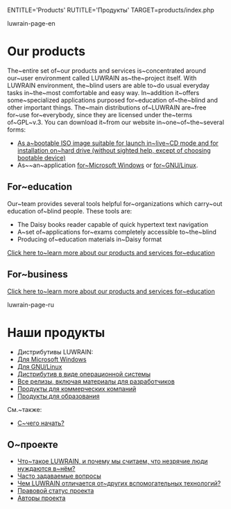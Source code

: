 
ENTITLE='Products'
RUTITLE='Продукты'
TARGET=products/index.php

luwrain-page-en

# Our products

The~entire set of~our products and services is~concentrated around our~user environment called LUWRAIN as~the~project itself.
With LUWRAIN environment, the~blind users are able to~do usual  everyday tasks in~the~most comfortable and easy way.
In~addition it~offers some~specialized applications purposed for~education of~the~blind and other important things.
The~main distributions of~LUWRAIN are~free for~use for~everybody, since they are licensed under the~terms of~GPL~v.3.
You can download it~from our website in~one~of~the~several forms:

* [As a~bootable ISO image suitable for launch in~live~CD mode and for installation on~hard drive (without sighted help, except of choosing bootable device)](local:/download/iso/)
* As~~an~application [for~Microsoft Windows](local:/download/windows/) or [for~GNU/Linux](дlocal:/download/linux/).

## For~education

Our~team provides several tools helpful for~organizations which carry~out education of~blind people.
These tools are:

* The Daisy books reader capable of quick hypertext text navigation
* A~set of~applications for~exams completely accessible to~the~blind
* Producing of~education materials in~Daisy format

[Click here to~learn more about our products and services for~education](local:/products/education/)

## For~business

[Click here to~learn more about our products and services for~education](local:/products/business/)

luwrain-page-ru

# Наши продукты

* Дистрибутивы LUWRAIN:
 * [Для Microsoft Windows](local:/download/windows/)
 * [Для GNU/Linux](local:/download/linux/)
 * [Дистрибутив в виде операционной системы](local:/download/iso/)
 * [Все релизы, включая материалы для разработчиков](local:/download/)
* [Продукты для коммерческих компаний](local:business/)
* [Продукты для образования](local:education/)

См.~также:

* [С~чего начать?](local:/doc/user/start/)

## О~проекте

* [Что~такое LUWRAIN, и почему мы считаем, что незрячие люди нуждаются в~нём?](local:/doc/about/)
* [Часто задаваемые вопросы](local:/doc/faq/)
* [Чем LUWRAIN отличается от~других вспомогательных технологий?](local:/doc/difference/)
* [Правовой статус проекта](local:/doc/legal/)
* [Авторы проекта](local:/doc/authors/)


